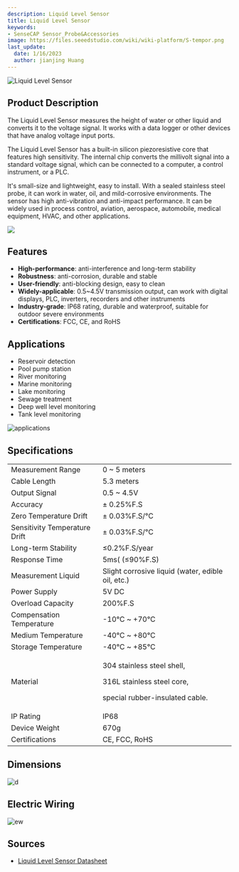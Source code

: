 ```yaml
---
description: Liquid Level Sensor
title: Liquid Level Sensor
keywords:
- SenseCAP Sensor_Probe&Accessories
image: https://files.seeedstudio.com/wiki/wiki-platform/S-tempor.png
last_update:
  date: 1/16/2023
  author: jianjing Huang
---
```


![Liquid Level Sensor](https://files.seeedstudio.com/wiki/Liquid_Level_Sensor/img/01_14_4.png)

## Product Description

The Liquid Level Sensor measures the height of water or other liquid and converts it to the voltage signal. It works with a data logger or other devices that have analog voltage input ports.

The Liquid Level Sensor has a built-in silicon piezoresistive core that features high sensitivity. The internal chip converts the millivolt signal into a standard voltage signal, which can be connected to a computer, a control instrument, or a PLC.

It's small-size and lightweight, easy to install. With a sealed stainless steel probe, it can work in water, oil, and mild-corrosive environments. The sensor has high anti-vibration and anti-impact performance. It can be widely used in process control, aviation, aerospace, automobile, medical equipment, HVAC, and other applications.

[![](https://files.seeedstudio.com/wiki/Seeed-WiKi/docs/images/300px-Get_One_Now_Banner-ragular.png)](https://www.seeedstudio.com/Liquid-Level-Sensor-p-4619.html)

## Features

* **High-performance**: anti-interference and long-term stability
* **Robustness**: anti-corrosion, durable and stable
* **User-friendly**: anti-blocking design, easy to clean
* **Widely-applicable**: 0.5~4.5V transmission output, can work with digital displays, PLC, inverters, recorders and other instruments
* **Industry-grade**: IP68 rating, durable and waterproof, suitable for outdoor severe environments
* **Certifications**: FCC, CE, and RoHS

## Applications

* Reservoir detection
* Pool pump station
* River monitoring
* Marine monitoring
* Lake monitoring
* Sewage treatment
* Deep well level monitoring
* Tank level monitoring

![applications](https://files.seeedstudio.com/wiki/Liquid_Level_Sensor/img/92d658aefc90480a607588f72f6f138.png)

## Specifications
<!-- <style type="text/css">
.tg  {border-collapse:collapse;border-spacing:0;}
.tg td{border-color:black;border-style:solid;border-width:1px;font-family:Arial, sans-serif;font-size:14px;
  overflow:hidden;padding:10px 5px;word-break:normal;}
.tg th{border-color:black;border-style:solid;border-width:1px;font-family:Arial, sans-serif;font-size:14px;
  font-weight:normal;overflow:hidden;padding:10px 5px;word-break:normal;}
.tg .tg-2fdn{border-color:#9b9b9b;text-align:left;vertical-align:top}
.tg .tg-e2cz{background-color:#9b9b9b;border-color:#9b9b9b;color:#ffffff;text-align:left;vertical-align:top}
</style> -->
<table class="tg" data-data-style="undefined;table-layout: fixed; width: 640px;">
<tbody>
<tr>
<td class="tg-h2xt"><span data-style="color: #000000;">Measurement Range</span></td>
<td class="tg-h2xt"><span data-style="color: #000000;" data-data-style="font-size: small;">0 ~ 5 meters</span></td>
</tr>
<tr>
<td class="tg-h2xt"><span data-style="color: #000000;" data-data-style="font-size: small;">Cable Length</span></td>
<td class="tg-h2xt"><span data-style="color: #000000;" data-data-style="font-size: small;">5.3 meters</span></td>
</tr>
<tr>
<td class="tg-h2xt"><span data-style="color: #000000;">Output Signal</span></td>
<td class="tg-h2xt"><span data-style="color: #000000;">0.5 ~ 4.5V</span></td>
</tr>
<tr>
<td class="tg-h2xt"><span data-style="color: #000000;">Accuracy</span></td>
<td class="tg-h2xt"><span data-style="color: #000000;">± 0.25%F.S</span></td>
</tr>
<tr>
<td class="tg-h2xt"><span data-style="color: #000000;">Zero Temperature Drift</span></td>
<td class="tg-h2xt"><span data-style="color: #000000;">± 0.03%F.S/℃</span></td>
</tr>
<tr>
<td class="tg-zdzz"><span data-style="color: #000000;">Sensitivity Temperature Drift</span></td>
<td class="tg-h2xt"><span data-style="color: #000000;">± 0.03%F.S/℃</span></td>
</tr>
<tr>
<td class="tg-h2xt"><span data-style="color: #000000;">Long-term Stability</span></td>
<td class="tg-h2xt"><span data-style="color: #000000;">≤0.2%F.S/year</span></td>
</tr>
<tr>
<td class="tg-h2xt"><span data-style="color: #000000;">Response Time</span></td>
<td class="tg-h2xt"><span data-style="color: #000000;">5ms( (≤90%F.S)</span></td>
</tr>
<tr>
<td class="tg-h2xt"><span data-style="color: #000000;">Measurement Liquid </span></td>
<td class="tg-h2xt"><span data-style="color: #000000;">Slight corrosive liquid (water, edible oil, etc.)</span></td>
</tr>
<tr>
<td class="tg-h2xt"><span data-style="color: #000000;">Power Supply</span></td>
<td class="tg-h2xt"><span data-style="color: #000000;">5V DC</span></td>
</tr>
<tr>
<td class="tg-h2xt"><span data-style="color: #000000;">Overload Capacity</span></td>
<td class="tg-h2xt"><span data-style="color: #000000;">200%F.S</span></td>
</tr>
<tr>
<td class="tg-h2xt"><span data-style="color: #000000;">Compensation Temperature</span></td>
<td class="tg-h2xt"><span data-style="color: #000000;">-10℃ ~ +70℃</span></td>
</tr>
<tr>
<td class="tg-h2xt"><span data-style="color: #000000;">Medium Temperature </span></td>
<td class="tg-h2xt"><span data-style="color: #000000;">-40℃ ~ +80℃</span></td>
</tr>
<tr>
<td class="tg-h2xt"><span data-style="color: #000000;">Storage Temperature</span></td>
<td class="tg-h2xt"><span data-style="color: #000000;">-40℃ ~ +85℃</span></td>
</tr>
<tr>
<td class="tg-h2xt"><span data-style="color: #000000;">Material</span></td>
<td class="tg-h2xt">
<p><span data-style="color: #000000;">304 stainless steel shell,</span></p>
<p><span data-style="color: #000000;">316L stainless steel core,</span></p>
<p><span data-style="color: #000000;">special rubber-insulated cable.</span></p>
</td>
</tr>
<tr>
<td class="tg-h2xt"><span data-style="color: #000000;">IP Rating</span></td>
<td class="tg-h2xt"><span data-style="color: #000000;">IP68</span></td>
</tr>
<tr>
<td class="tg-h2xt"><span data-style="color: #000000;">Device Weight</span></td>
<td class="tg-h2xt"><span data-style="color: #000000;">670g</span></td>
</tr>
<tr>
<td class="tg-h2xt"><span data-style="color: #000000;">Certifications </span></td>
<td class="tg-h2xt"><span data-style="color: #000000;">CE, FCC, RoHS</span></td>
</tr>
</tbody>
</table>

## Dimensions

![d](https://files.seeedstudio.com/wiki/Liquid_Level_Sensor/img/dimensions.PNG)

## Electric Wiring

![ew](https://files.seeedstudio.com/wiki/Liquid_Level_Sensor/img/WD.PNG)

## Sources

* [Liquid Level Sensor Datasheet](https://files.seeedstudio.com/products/314990619/res/Liquid%20Level%20Sensor-Datasheet.pdf)
